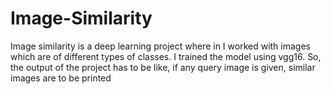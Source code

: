 # Image-Similarity
   Image similarity is a deep learning project where in I worked with images which are of different types of classes. I trained the model using vgg16. So, the output of the project has to be like, if any query image is given, similar images are to be printed
